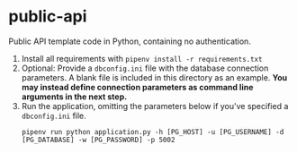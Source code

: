 # public-api
Public API template code in Python, containing no authentication.
1. Install all requirements with `pipenv install -r requirements.txt`
1. Optional: Provide a `dbconfig.ini` file with the database connection parameters. A
blank file is included in this directory as an example. **You may instead define connection parameters as command line arguments in the next step.**
1. Run the application, omitting the parameters below if you've specified a `dbconfig.ini` file.
    ``` 
    pipenv run python application.py -h [PG_HOST] -u [PG_USERNAME] -d [PG_DATABASE] -w [PG_PASSWORD] -p 5002
    ```
